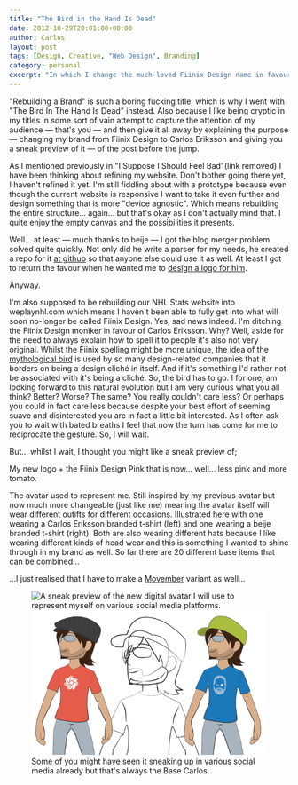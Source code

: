 ```yaml
---
title: "The Bird in the Hand Is Dead"
date: 2012-10-29T20:01:00+00:00
author: Carlos
layout: post
tags: [Design, Creative, "Web Design", Branding]
category: personal
excerpt: "In which I change the much-loved Fiinix Design name in favour of something a little easier to spell."
---
```

"Rebuilding a Brand" is such a boring fucking title, which is why I went with "The Bird In The Hand Is Dead" instead. Also because I like being cryptic in my titles in some sort of vain attempt to capture the attention of my audience — that's you — and then give it all away by explaining the purpose — changing my brand from Fiinix Design to Carlos Eriksson and giving you a sneak preview of it — of the post before the jump.

As I mentioned previously in "I Suppose I Should Feel Bad"(link removed) I have been thinking about refining my website. Don't bother going there yet, I haven't refined it yet. I'm still fiddling about with a prototype because even though the current website is responsive I want to take it even further and design something that is more "device agnostic". Which means rebuilding the entire structure… again… but that's okay as I don't actually mind that. I quite enjoy the empty canvas and the possibilities it presents.

Well… at least — much thanks to beije — I got the blog merger problem solved quite quickly. Not only did he write a parser for my needs, he created a repo for it [at github](https://github.com/beije/Blogspotparser) so that anyone else could use it as well. At least I got to return the favour when he wanted me to [design a logo for him](http://www.beije.fi/post/deep-winter/). 

Anyway.

I'm also supposed to be rebuilding our NHL Stats website into weplaynhl.com which means I haven't been able to fully get into what will soon no-longer be called Fiinix Design. Yes, sad news indeed. I'm ditching the Fiinix Design moniker in favour of Carlos Eriksson. Why? Well, aside for the need to always explain how to spell it to people it's also not very original. Whilst the Fiinix spelling might be more unique, the idea of the [mythological bird](http://en.wikipedia.org/wiki/Phoenix_%28mythology%29) is used by so many design-related companies that it borders on being a design cliché in itself. And if it's something I'd rather not be associated with it's being a cliché. So, the bird has to go. I for one, am looking forward to this natural evolution but I am very curious what you all think? Better? Worse? The same? You really couldn't care less? Or perhaps you could in fact care less because despite your best effort of seeming suave and disinterested you are in fact a little bit interested. As I often ask you to wait with bated breaths I feel that now the turn has come for me to reciprocate the gesture. So, I will wait.

But… whilst I wait, I thought you might like a sneak preview of;  

My new logo + the Fiinix Design Pink that is now… well… less pink and more tomato.  

The avatar used to represent me. Still inspired by my previous avatar but now much more changeable (just like me) meaning the avatar itself will wear different outifts for different occasions. Illustrated here with one wearing a Carlos Eriksson branded t-shirt (left) and one wearing a beije branded t-shirt (right). Both are also wearing different hats because I like wearing different kinds of head wear and this is something I wanted to shine through in my brand as well. So far there are 20 different base items that can be combined…

…I just realised that I have to make a [Movember](http://uk.movember.com/) variant as well…

<figure>
    <img class="js-lazy-load" data-original="/assets/posts/2012/10/sneak-preview-concept.png" alt="A sneak preview of the new digital avatar I will use to represent myself on various social media platforms.">
  <noscript>
    <img src="/assets/posts/2012/10/sneak-preview-concept.png" alt="A sneak preview of the new digital avatar I will use to represent myself on various social media platforms.">
  </noscript>
  <figcaption>Some of you might have seen it sneaking up in various social media already but that's always the Base Carlos.</figcaption>
</figure>